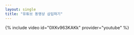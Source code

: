 ```yaml
---
layout: single
title: "유튜브 동영상 삽입하기"
---
```


  {% include video id="0XKv963KAKk" provider="youtube" %}
